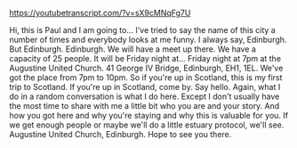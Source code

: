 https://youtubetranscript.com/?v=sX9cMNqFg7U

 Hi, this is Paul and I am going to... I've tried to say the name of this city a number of times and everybody looks at me funny. I always say, Edinburgh. But Edinburgh. Edinburgh. We will have a meet up there. We have a capacity of 25 people. It will be Friday night at... Friday night at 7pm at the Augustine United Church. 41 George IV Bridge, Edinburgh, EH1, 1EL. We've got the place from 7pm to 10pm. So if you're up in Scotland, this is my first trip to Scotland. If you're up in Scotland, come by. Say hello. Again, what I do in a random conversation is what I do here. Except I don't usually have the most time to share with me a little bit who you are and your story. And how you got here and why you're staying and why this is valuable for you. If we get enough people or maybe we'll do a little estuary protocol, we'll see. Augustine United Church, Edinburgh. Hope to see you there.